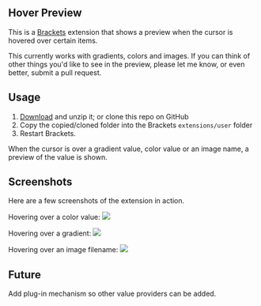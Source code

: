 ## Hover Preview
This is a [Brackets](https://github.com/adobe/brackets) extension that shows a preview when the cursor is hovered over certain items. 

This currently works with gradients, colors and images. If you can think of other things you'd like to see in the preview, please let 
me know, or even better, submit a pull request.

## Usage

1. [Download](https://github.com/gruehle/HoverPreview/zipball/master) and unzip it; or clone this repo on GitHub
2. Copy the copied/cloned folder into the Brackets `extensions/user` folder
3. Restart Brackets. 

When the cursor is over a gradient value, color value or an image name, a preview of the value is shown.

## Screenshots

Here are a few screenshots of the extension in action.

Hovering over a color value:
<img src="https://raw.github.com/gruehle/HoverPreview/master/screenshots/Color.png" />

Hovering over a gradient:
<img src="https://raw.github.com/gruehle/HoverPreview/master/screenshots/Gradient.png" />

Hovering over an image filename:
<img src="https://raw.github.com/gruehle/HoverPreview/master/screenshots/Image.png" />

## Future

Add plug-in mechanism so other value providers can be added.